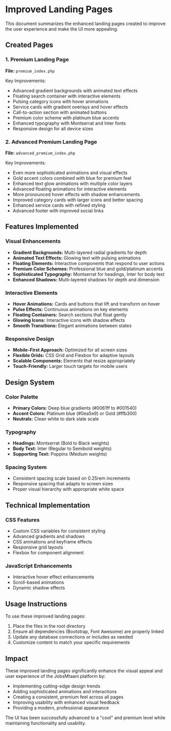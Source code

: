 # Improved Landing Pages

This document summarizes the enhanced landing pages created to improve the user experience and make the UI more appealing.

## Created Pages

### 1. Premium Landing Page
**File:** `premium_index.php`

Key Improvements:
- Advanced gradient backgrounds with animated text effects
- Floating search container with interactive elements
- Pulsing category icons with hover animations
- Service cards with gradient overlays and hover effects
- Call-to-action section with animated buttons
- Premium color scheme with platinum blue accents
- Enhanced typography with Montserrat and Inter fonts
- Responsive design for all device sizes

### 2. Advanced Premium Landing Page
**File:** `advanced_premium_index.php`

Key Improvements:
- Even more sophisticated animations and visual effects
- Gold accent colors combined with blue for premium feel
- Enhanced text glow animations with multiple color layers
- Advanced floating animations for interactive elements
- More pronounced hover effects with shadow enhancements
- Improved category cards with larger icons and better spacing
- Enhanced service cards with refined styling
- Advanced footer with improved social links

## Features Implemented

### Visual Enhancements
- **Gradient Backgrounds:** Multi-layered radial gradients for depth
- **Animated Text Effects:** Glowing text with pulsing animations
- **Floating Elements:** Interactive components that respond to user actions
- **Premium Color Schemes:** Professional blue and gold/platinum accents
- **Sophisticated Typography:** Montserrat for headings, Inter for body text
- **Enhanced Shadows:** Multi-layered shadows for depth and dimension

### Interactive Elements
- **Hover Animations:** Cards and buttons that lift and transform on hover
- **Pulse Effects:** Continuous animations on key elements
- **Floating Containers:** Search sections that float gently
- **Glowing Icons:** Interactive icons with shadow effects
- **Smooth Transitions:** Elegant animations between states

### Responsive Design
- **Mobile-First Approach:** Optimized for all screen sizes
- **Flexible Grids:** CSS Grid and Flexbox for adaptive layouts
- **Scalable Components:** Elements that resize appropriately
- **Touch-Friendly:** Larger touch targets for mobile users

## Design System

### Color Palette
- **Primary Colors:** Deep blue gradients (#0061ff to #001540)
- **Accent Colors:** Platinum blue (#0ea5e9) or Gold (#ffb300)
- **Neutrals:** Clean white to dark slate scale

### Typography
- **Headings:** Montserrat (Bold to Black weights)
- **Body Text:** Inter (Regular to Semibold weights)
- **Supporting Text:** Poppins (Medium weights)

### Spacing System
- Consistent spacing scale based on 0.25rem increments
- Responsive spacing that adapts to screen sizes
- Proper visual hierarchy with appropriate white space

## Technical Implementation

### CSS Features
- Custom CSS variables for consistent styling
- Advanced gradients and shadows
- CSS animations and keyframe effects
- Responsive grid layouts
- Flexbox for component alignment

### JavaScript Enhancements
- Interactive hover effect enhancements
- Scroll-based animations
- Dynamic shadow effects

## Usage Instructions

To use these improved landing pages:
1. Place the files in the root directory
2. Ensure all dependencies (Bootstrap, Font Awesome) are properly linked
3. Update any database connections or includes as needed
4. Customize content to match your specific requirements

## Impact

These improved landing pages significantly enhance the visual appeal and user experience of the JobsMtaani platform by:
- Implementing cutting-edge design trends
- Adding sophisticated animations and interactions
- Creating a consistent, premium feel across all pages
- Improving usability with enhanced visual feedback
- Providing a modern, professional appearance

The UI has been successfully advanced to a "cool" and premium level while maintaining functionality and usability.